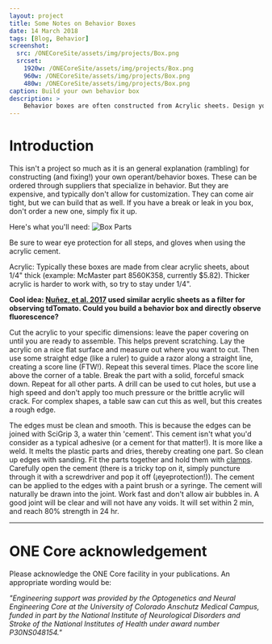 ```yaml
---
layout: project
title: Some Notes on Behavior Boxes
date: 14 March 2018
tags: [Blog, Behavior]
screenshot:
  src: /ONECoreSite/assets/img/projects/Box.png
  srcset:
    1920w: /ONECoreSite/assets/img/projects/Box.png
    960w: /ONECoreSite/assets/img/projects/Box.png
    480w: /ONECoreSite/assets/img/projects/Box.png
caption: Build your own behavior box
description: >
    Behavior boxes are often constructed from Acrylic sheets. Design your own custom box to fit your needs.
---
```

# Introduction

This isn't a project so much as it is an general explanation (rambling) for constructing (and fixing!) your own operant/behavior boxes. These can be ordered through suppliers that specialize in behavior. But they are expensive, and typically don't allow for customization. They can come air tight, but we can build that as well. If you have a break or leak in you box, don't order a new one, simply fix it up.

Here's what you'll need:
![Box Parts](/ONECoreSite/assets/img/projects/Box2.png "Box Parts")

Be sure to wear eye protection for all steps, and gloves when using the acrylic cement.

Acrylic: Typically these boxes are made from clear acrylic sheets, about 1/4" thick (example: McMaster part 8560K358, currently $5.82). Thicker acrylic is harder to work with, so try to stay under 1/4".

**Cool idea: [Nuñez, et al. 2017](https://www.biorxiv.org/content/early/2017/09/27/194324) used similar acrylic sheets as a filter for observing tdTomato. Could you build a behavior box and directly observe fluorescence?**

Cut the acrylic to your specific dimensions: leave the paper covering on until you are ready to assemble. This helps prevent scratching. Lay the acrylic on a nice flat surface and measure out where you want to cut. Then use some straight edge (like a ruler) to guide a razor along a straight line, creating a score line (FTW!). Repeat this several times. Place the score line above the corner of a table. Break the part with a solid, forceful smack down. Repeat for all other parts. A drill can be used to cut holes, but use a high speed and don't apply too much pressure or the brittle acrylic will crack. For complex shapes, a table saw can cut this as well, but this creates a rough edge.

The edges must be clean and smooth. This is because the edges can be joined with SciGrip 3, a water thin 'cement'. This cement isn't what you'd consider as a typical adhesive (or a cement for that matter!). It is more like a weld. It melts the plastic parts and dries, thereby creating one part. So clean up edges with sanding. Fit the parts together and hold them with [clamps](http://www.irwin.com/tools/browse/clamps/one-handed-bar-clamps). Carefully open the cement (there is a tricky top on it, simply puncture through it with a screwdriver and pop it off (¡eyeprotection!)). The cement can be applied to the edges with a paint brush or a syringe. The cement will naturally be drawn into the joint. Work fast and don't allow air bubbles in. A good joint will be clear and will not have any voids. It will set within 2 min, and reach 80% strength in 24 hr.

***

# ONE Core acknowledgement
Please acknowledge the ONE Core facility in your publications. An appropriate wording would be:

*"Engineering support was provided by the Optogenetics and Neural Engineering Core at the University of Colorado Anschutz Medical Campus, funded in part by the National Institute of Neurological Disorders and Stroke of the National Institutes of Health under award number P30NS048154."*

